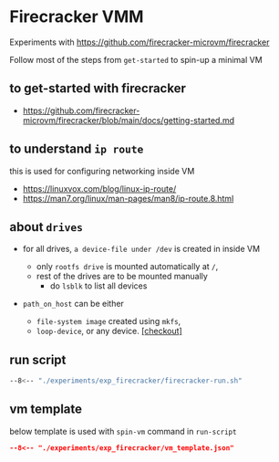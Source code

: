 # Firecracker VMM

Experiments with https://github.com/firecracker-microvm/firecracker


Follow most of the steps from `get-started` to spin-up a minimal VM

## to get-started with firecracker

- https://github.com/firecracker-microvm/firecracker/blob/main/docs/getting-started.md


##  to understand `ip route`

this is used for configuring networking inside VM

- <https://linuxvox.com/blog/linux-ip-route/>
- <https://man7.org/linux/man-pages/man8/ip-route.8.html>


## about `drives`

- for all drives, `a device-file under /dev` is created in inside VM
    - only `rootfs drive` is mounted automatically at `/`, 
    - rest of the drives are to be mounted manually
        - do `lsblk` to list all devices

- `path_on_host` can be either
    - `file-system image` created using `mkfs`,
    - `loop-device`, or any device. [[checkout]](./loop-device.md)



## run script

```sh linenums="1" title="run.sh"
--8<-- "./experiments/exp_firecracker/firecracker-run.sh"
```

## vm template

below template is used with `spin-vm` command in `run-script`


```json linenums="1" title="vm_template.json"
--8<-- "./experiments/exp_firecracker/vm_template.json"
```